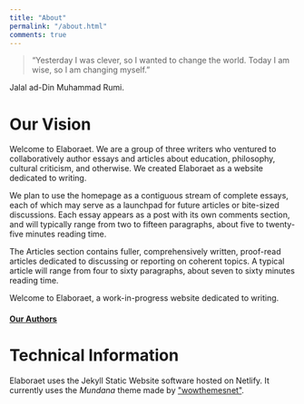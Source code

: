 ```yaml
---
title: "About"
permalink: "/about.html"
comments: true
---
```

>“Yesterday I was clever, so I wanted to change the world. Today I am wise, so I am changing myself.”

Jalal ad-Din Muhammad Rumi.

# Our Vision

Welcome to Elaboraet. We are a group of three writers who ventured to collaboratively author essays and articles about education, philosophy, cultural criticism, and otherwise. We created Elaboraet as a website dedicated to writing.

We plan to use the homepage as a contiguous stream of complete essays, each of which may serve as a launchpad for future articles or bite-sized discussions. Each essay appears as a post with its own comments section, and will typically range from two to fifteen paragraphs, about five to twenty-five minutes reading time.

The Articles section contains fuller, comprehensively written, proof-read articles dedicated to discussing or reporting on coherent topics. A typical article will range from four to sixty paragraphs, about seven to sixty minutes reading time.

Welcome to Elaboraet, a work-in-progress website dedicated to writing.

#### [Our Authors](authors-list.html)

# Technical Information
Elaboraet uses the Jekyll Static Website software hosted on Netlify. It currently uses the *Mundana* theme made by ["wowthemesnet"](https://www.wowthemes.net).
